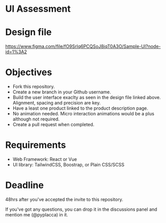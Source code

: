 # UI Assessment

# Design file
https://www.figma.com/file/fO9SrIq6PCQSoJ8iqT0A3O/Sample-UI?node-id=1%3A2

# Objectives
- Fork this repository.
- Create a new branch in your Github username.
- Build the user interface exaclty as seen in the design file linked above. Alignment, spacing and precision are key.
- Have a least one product linked to the product description page.
- No animation needed. Micro interaction animations would be a plus although not required.
- Create a pull request when completed.

# Requirements
- Web Framework: React or Vue
- UI library: TailwindCSS, Boostrap, or Plain CSS/SCSS

# Deadline
48hrs after you've accepted the invite to this repository.

If you've got any questions, you can drop it in the discussions panel and mention me (@pyplacca) in it.
